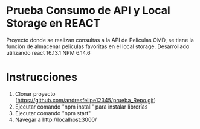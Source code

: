 # Prueba Consumo de API y Local Storage en REACT

Proyecto donde se realizan consultas a la API de Peliculas OMD, se tiene la función de almacenar peliculas favoritas en el local storage. Desarrollado utilizando react 16.13.1
NPM 6.14.6

# Instrucciones

1. Clonar proyecto (https://github.com/andresfelipe12345/prueba_Repo.git)
2. Ejecutar comando "npm install" para instalar librerías
3. Ejecutar comando "npm start"
4. Navegar a http://localhost:3000/

